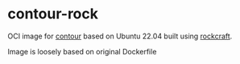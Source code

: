 # contour-rock
OCI image for [contour](https://bitnami.com/stack/contour) based on Ubuntu 22.04 built using [rockcraft](https://github.com/canonical/rockcraft). 

Image is loosely based on original Dockerfile [](https://github.com/bitnami/containers/blob/main/bitnami/contour/1.28/debian-12/Dockerfile)